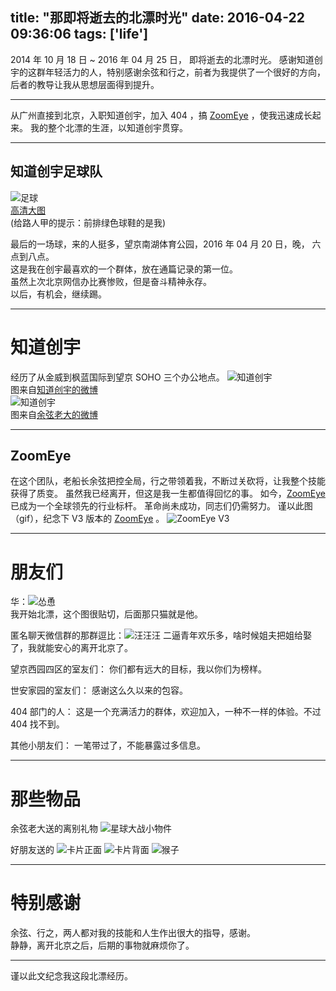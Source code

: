 title: "那即将逝去的北漂时光"
date: 2016-04-22 09:36:06
tags: ['life']
---

2014 年 10 月 18 日 ~ 2016 年 04 月 25 日， 即将逝去的北漂时光。
感谢知道创宇的这群年轻活力的人，特别感谢余弦和行之，前者为我提供了一个很好的方向，后者的教导让我从思想层面得到提升。

<!--more-->

---

从广州直接到北京，入职知道创宇，加入 404 ，搞 [ZoomEye](http://www.zoomeye.org/) ，使我迅速成长起来。
我的整个北漂的生涯，以知道创宇贯穿。  

--- 

## 知道创宇足球队  

<!-- ![足球](/picture/knownsec_life/football1_s.jpg)   -->
![足球](/picture/knownsec_life/football2_s.jpg)  
[高清大图](/picture/knownsec_life/football2.jpg)  
(给路人甲的提示：前排绿色球鞋的是我)  

最后的一场球，来的人挺多，望京南湖体育公园，2016 年 04 月 20 日，晚， 六点到八点。  
这是我在创宇最喜欢的一个群体，放在通篇记录的第一位。  
虽然上次北京网信办比赛惨败，但是奋斗精神永存。  
以后，有机会，继续踢。  

---

# 知道创宇
经历了从金威到枫蓝国际到望京 SOHO 三个办公地点。
![知道创宇](http://ww2.sinaimg.cn/mw1024/65997e21gw1eqq1fbecizj20hs0noq4y.jpg)  
图来自[知道创宇的微博](http://weibo.com/1704558113/CbfN1dWcr)  
![知道创宇](http://ww2.sinaimg.cn/mw690/62809c0fjw1f2vbegz3epj215o1jkk5r.jpg)  
图来自[余弦老大的微博](http://weibo.com/1652595727/DqO1KgWpS)  

---

## ZoomEye 

在这个团队，老船长余弦把控全局，行之带领着我，不断过关砍将，让我整个技能获得了质变。
虽然我已经离开，但这是我一生都值得回忆的事。
如今，[ZoomEye](https://www.zoomeye.org/) 已成为一个全球领先的行业标杆。
革命尚未成功，同志们仍需努力。
谨以此图（gif），纪念下 V3 版本的 [ZoomEye](https://www.zoomeye.org/) 。 
![ZoomEye V3](img/knownsec/zoomeye_map.gif)

---

# 朋友们

华：![怂恿](http://ww1.sinaimg.cn/bmiddle/709c4551jw1esw8i0kwbpg208w05r1ky.gif)  
我开始北漂，这个图很贴切，后面那只猫就是他。


匿名聊天微信群的那群逗比：![汪汪汪](/img/cat_1.gif)
二逼青年欢乐多，啥时候姐夫把姐给娶了，我就能安心的离开北京了。

望京西园四区的室友们：
你们都有远大的目标，我以你们为榜样。

世安家园的室友们：
感谢这么久以来的包容。

404 部门的人：
这是一个充满活力的群体，欢迎加入，一种不一样的体验。不过 404 找不到。

其他小朋友们：
一笔带过了，不能暴露过多信息。

---

# 那些物品

余弦老大送的离别礼物
![星球大战小物件](/picture/knownsec_life/sw1.jpg)

好朋友送的
![卡片正面](/picture/knownsec_life/ka1.jpg)
![卡片背面](/picture/knownsec_life/ka2.jpg)
![猴子](/picture/knownsec_life/wawa1.jpg)

---

# 特别感谢

余弦、行之，两人都对我的技能和人生作出很大的指导，感谢。  
静静，离开北京之后，后期的事物就麻烦你了。   

---

谨以此文纪念我这段北漂经历。
